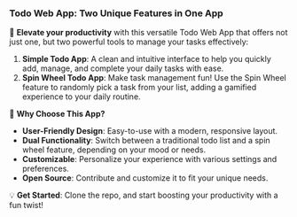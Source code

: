 ### Todo Web App: Two Unique Features in One App

🚀 **Elevate your productivity** with this versatile Todo Web App that offers not just one, but two powerful tools to manage your tasks effectively:

1. **Simple Todo App**: A clean and intuitive interface to help you quickly add, manage, and complete your daily tasks with ease.
2. **Spin Wheel Todo App**: Make task management fun! Use the Spin Wheel feature to randomly pick a task from your list, adding a gamified experience to your daily routine.

🎯 **Why Choose This App?**

- **User-Friendly Design**: Easy-to-use with a modern, responsive layout.
- **Dual Functionality**: Switch between a traditional todo list and a spin wheel feature, depending on your mood or needs.
- **Customizable**: Personalize your experience with various settings and preferences.
- **Open Source**: Contribute and customize it to fit your unique needs.

💡 **Get Started**: Clone the repo, and start boosting your productivity with a fun twist!
